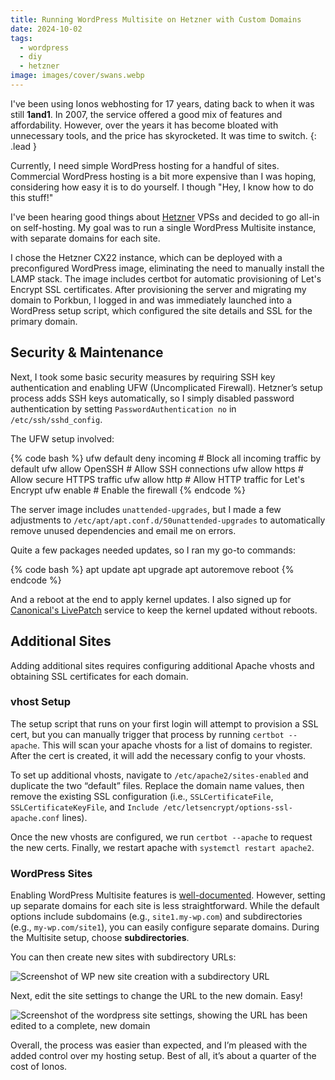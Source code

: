 ```yaml
---
title: Running WordPress Multisite on Hetzner with Custom Domains
date: 2024-10-02
tags:
  - wordpress
  - diy
  - hetzner
image: images/cover/swans.webp
---
```


I've been using Ionos webhosting for 17 years, dating back to when it was still **1and1**. In 2007, the service offered a good mix of features and affordability. However, over the years it has become bloated with unnecessary tools, and the price has skyrocketed. It was time to switch.
{: .lead }

Currently, I need simple WordPress hosting for a handful of sites. Commercial WordPress hosting is a bit more expensive than I was hoping, considering how easy it is to do yourself. I though "Hey, I know how to do this stuff!"

I've been hearing good things about [Hetzner](https://www.hetzner.com/) VPSs and decided to go all-in on self-hosting. My goal was to run a single WordPress Multisite instance, with separate domains for each site.

I chose the Hetzner CX22 instance, which can be deployed with a preconfigured WordPress image, eliminating the need to manually install the LAMP stack. The image includes certbot for automatic provisioning of Let's Encrypt SSL certificates. After provisioning the server and migrating my domain to Porkbun, I logged in and was immediately launched into a WordPress setup script, which configured the site details and SSL for the primary domain.

## Security & Maintenance

Next, I took some basic security measures by requiring SSH key authentication and enabling UFW (Uncomplicated Firewall). Hetzner’s setup process adds SSH keys automatically, so I simply disabled password authentication by setting `PasswordAuthentication no` in `/etc/ssh/sshd_config`.

The UFW setup involved:

{% code bash %}
ufw default deny incoming  # Block all incoming traffic by default
ufw allow OpenSSH          # Allow SSH connections
ufw allow https            # Allow secure HTTPS traffic
ufw allow http             # Allow HTTP traffic for Let's Encrypt
ufw enable                 # Enable the firewall
{% endcode %}

The server image includes `unattended-upgrades`, but I made a few adjustments to `/etc/apt/apt.conf.d/50unattended-upgrades` to automatically remove unused dependencies and email me on errors.

Quite a few packages needed updates, so I ran my go-to commands:

{% code bash %}
apt update
apt upgrade
apt autoremove
reboot
{% endcode %}

And a reboot at the end to apply kernel updates. I also signed up for [Canonical's LivePatch](https://auth.livepatch.canonical.com/) service to keep the kernel updated without reboots.

## Additional Sites

Adding additional sites requires configuring additional Apache vhosts and obtaining SSL certificates for each domain.

### vhost Setup

The setup script that runs on your first login will attempt to provision a SSL cert, but you can manually trigger that process by running `certbot --apache`. This will scan your apache vhosts for a list of domains to register. After the cert is created, it will add the necessary config to your vhosts.

To set up additional vhosts, navigate to `/etc/apache2/sites-enabled` and duplicate the two “default” files. Replace the domain name values, then remove the existing SSL configuration (i.e., `SSLCertificateFile`, `SSLCertificateKeyFile`, and `Include /etc/letsencrypt/options-ssl-apache.conf` lines).

Once the new vhosts are configured, we run `certbot --apache` to request the new certs. Finally, we restart apache with `systemctl restart apache2`.

### WordPress Sites

Enabling WordPress Multisite features is [well-documented](https://learn.wordpress.org/tutorial/introduction-to-wordpress-multisite-networks/). However, setting up separate domains for each site is less straightforward. While the default options include subdomains (e.g., `site1.my-wp.com`) and subdirectories (e.g., `my-wp.com/site1`), you can easily configure separate domains. During the Multisite setup, choose **subdirectories**.

You can then create new sites with subdirectory URLs:

![Screenshot of WP new site creation with a subdirectory URL](/images/content/wp-screenshot-1.png)

Next, edit the site settings to change the URL to the new domain. Easy!

![Screenshot of the wordpress site settings, showing the URL has been edited to a complete, new domain](/images/content/wp-screenshot-2.png)

Overall, the process was easier than expected, and I’m pleased with the added control over my hosting setup. Best of all, it’s about a quarter of the cost of Ionos.
